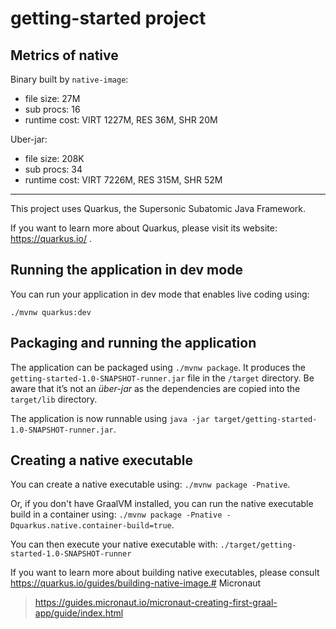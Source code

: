 # getting-started project

## Metrics of native

Binary built by `native-image`:
- file size: 27M
- sub procs: 16
- runtime cost: VIRT 1227M, RES 36M, SHR 20M

Uber-jar:
- file size: 208K
- sub procs: 34
- runtime cost: VIRT 7226M, RES 315M, SHR 52M

---

This project uses Quarkus, the Supersonic Subatomic Java Framework.

If you want to learn more about Quarkus, please visit its website: https://quarkus.io/ .

## Running the application in dev mode

You can run your application in dev mode that enables live coding using:
```
./mvnw quarkus:dev
```

## Packaging and running the application

The application can be packaged using `./mvnw package`.
It produces the `getting-started-1.0-SNAPSHOT-runner.jar` file in the `/target` directory.
Be aware that it’s not an _über-jar_ as the dependencies are copied into the `target/lib` directory.

The application is now runnable using `java -jar target/getting-started-1.0-SNAPSHOT-runner.jar`.

## Creating a native executable

You can create a native executable using: `./mvnw package -Pnative`.

Or, if you don't have GraalVM installed, you can run the native executable build in a container using: `./mvnw package -Pnative -Dquarkus.native.container-build=true`.

You can then execute your native executable with: `./target/getting-started-1.0-SNAPSHOT-runner`

If you want to learn more about building native executables, please consult https://quarkus.io/guides/building-native-image.# Micronaut

> https://guides.micronaut.io/micronaut-creating-first-graal-app/guide/index.html
